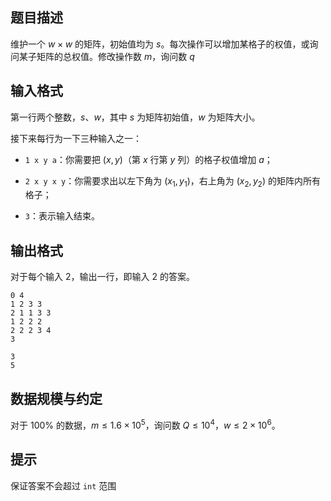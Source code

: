 ## 题目描述

维护一个 $w\times w$ 的矩阵，初始值均为 $s$。每次操作可以增加某格子的权值，或询问某子矩阵的总权值。修改操作数 $m$，询问数 $q$

## 输入格式

第一行两个整数，$s$、$w$，其中 $s$ 为矩阵初始值，$w$ 为矩阵大小。

接下来每行为一下三种输入之一：

- `1 x y a`：你需要把 $(x,y)$（第 $x$ 行第 $y$ 列）的格子权值增加 $a$；

- `2 x y x y`：你需要求出以左下角为 $(x_1, y_1)$，右上角为 $(x_2, y_2)$ 的矩阵内所有格子；

- `3`：表示输入结束。

## 输出格式

对于每个输入 $2$，输出一行，即输入 $2$ 的答案。

```input1
0 4
1 2 3 3
2 1 1 3 3
1 2 2 2
2 2 2 3 4
3
```

```output1
3
5
```

## 数据规模与约定

对于 $100\%$ 的数据，$m \le 1.6\times10^{5}$，询问数 $Q\le 10^4$，$w\le 2\times 10^6$。

## 提示

保证答案不会超过 `int` 范围

